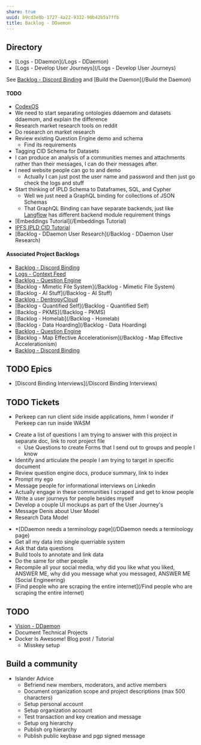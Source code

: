 ```yaml
---
share: true
uuid: b9cd3e8b-1727-4a22-9332-90b42b5a7ffb
title: Backlog - DDaemon
---
```

## Directory 

* [Logs - DDaemon](/Logs - DDaemon)
* [Logs - Develop User Journeys](/Logs - Develop User Journeys)

See [Backlog - Discord Binding](/dc6a1ac7-60f0-452d-9536-9fed6d92bc51) and [Build the Daemon](/Build the Daemon)
#### TODO

* [CodexOS](/c1e5d216-a0fa-4d76-b0c6-03e637098787)
* We need to start separating ontologies ddaemom and datasets ddaemom, and explain the difference
* Research market research tools on reddit
* Do research on market research
* Review existing Question Engine demo and schema
	* Find its requirements
* Tagging CID Schema for Datasets
* I can produce an analysis of a communities memes and attachments rather than their messages, I can do their messages after.
* I need website people can go to and demo
	* Actually I can just post the user name and password and then just go check the logs and stuff
* Start thinking of IPLD Schema to Dataframes, SQL, and Cypher
	* Well we just need a GraphQL binding for collections of JSON Schemas
	* That GraphQL Binding can have separate backends, just like [Langflow](/fb09a999-1293-4309-98dc-8f1bfa157f82) has different backend module requirement things
* [Embeddings Tutorial](/Embeddings Tutorial)
* [IPFS IPLD CID Tutorial](/100d6889-e83d-4967-bec2-7e9424d8cd24)
* [Backlog - DDaemon User Research](/Backlog - DDaemon User Research)
#### Associated Project Backlogs

* [Backlog - Discord Binding](/dc6a1ac7-60f0-452d-9536-9fed6d92bc51)
* [Logs - Context Feed](/e26135b0-01e6-4ffd-b515-1478fdb2a1b5)
* [Backlog - Question Engine](/889c6648-4cf6-4887-848e-b01c4e5f1e71)
* [Backlog - Mimetic File System](/Backlog - Mimetic File System)
* [Backlog - AI Stuff](/Backlog - AI Stuff)
* [Backlog - DentropyCloud](/4e71511d-083c-4683-adb1-617be0f9f5be)
* [Backlog - Quantified Self](/Backlog - Quantified Self)
* [Backlog  - PKMS](/Backlog  - PKMS)
* [Backlog - Homelab](/Backlog - Homelab)
* [Backlog - Data Hoarding](/Backlog - Data Hoarding)
* [Backlog - Question Engine](/889c6648-4cf6-4887-848e-b01c4e5f1e71)
* [Backlog - Map Effective Accelerationism](/Backlog - Map Effective Accelerationism)
* [Backlog - Discord Binding](/dc6a1ac7-60f0-452d-9536-9fed6d92bc51)

## TODO Epics

* [Discord Binding Interviews](/Discord Binding Interviews)

## TODO Tickets

* Perkeep can run client side inside applications, hmm I wonder if Perkeep can run inside WASM
- Create a list of questions I am trying to answer with this project in separate doc, link to root project file
	- Use Questions to create Forms that I send out to groups and people I know
- Identify and articulate the people I am trying to target in specific document
- Review question engine docs, produce summary, link to index
- Prompt my ego
- Message people for informational interviews on Linkedin
- Actually engage in these communities I scraped and get to know people
- Write a user journeys for people besides myself
- Develop a couple UI mockups as part of the User Journey's
- Message Denis about User Model
- Research Data Model
* *[DDaemon needs a terminology page](/DDaemon needs a terminology page)
* Get all my data into single querriable system
* Ask that data questions
* Build tools to annotate and link data
* Do the same for other people
* Recompile all your social media, why did you like what you liked, ANSWER ME, why did you message what you messaged, ANSWER ME (Social Engineering)
* [Find people who are scraping the entire internet](/Find people who are scraping the entire internet)


## TODO

* [Vision - DDaemon](/d6c7b9d4-1ce5-4661-9040-28be18e457ca)
* Document Technical Projects
* Docker Is Awesome! Blog post / Tutorial
  * Misskey setup

## Build a community

* Islander Advice
	* Befriend new members, moderators, and active members
	* Document organization scope and project descriptions (max 500 characters)
	* Setup personal account
	* Setup organization account
	* Test transaction and key creation and message
	* Setup org hierarchy
	* Publish org hierarchy
	* Publish public keybase and pgp signed message